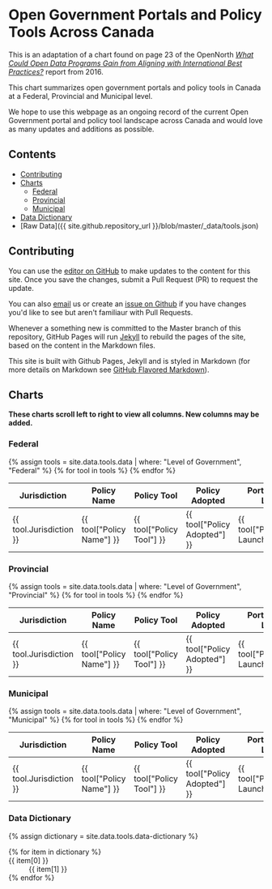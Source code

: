 # Open Government Portals and Policy Tools Across Canada

This is an adaptation of a chart found on page 23 of the OpenNorth _[What Could Open Data Programs Gain from Aligning with International Best Practices?](http://public.citizenbudget.com/uploads/custom/on.ca/ODCinCanada.pdf)_ report from 2016.

This chart summarizes open government portals and policy tools in Canada at a Federal, Provincial and Municipal level.

We hope to use this webpage as an ongoing record of the current Open Government portal and policy tool landscape across Canada and would love as many updates and additions as possible.

## Contents

* [Contributing](#contributing)
* [Charts](#charts)
  * [Federal](#federal)
  * [Provincial](#provincial)
  * [Municipal](#municipal)
* [Data Dictionary](#data-dictionary)
* [Raw Data]({{ site.github.repository_url }}/blob/master/_data/tools.json)

## Contributing

You can use the [editor on GitHub](https://github.com/boykoc/opengov-portals-and-tools/edit/master/README.md) to make updates to the content for this site. Once you save the changes, submit a Pull Request (PR) to request the update.

You can also [email](mailto:opengov@ontario.ca) us or create an [issue on Github](https://github.com/boykoc/opengov-portals-and-tools/issues) if you have changes you'd like to see but aren't familiaur with Pull Requests.

Whenever a something new is committed to the Master branch of this repository, GitHub Pages will run [Jekyll](https://jekyllrb.com/) to rebuild the pages of the site, based on the content in the Markdown files.

This site is built with Github Pages, Jekyll and is styled in Markdown (for more details on Markdown see [GitHub Flavored Markdown](https://guides.github.com/features/mastering-markdown/)).

## Charts

__These charts scroll left to right to view all columns. New columns may be added.__

### Federal

<table>
  <thead>
    <tr>
      <th>Jurisdiction</th>
      <th>Policy Name</th>
      <th>Policy Tool</th>
      <th>Policy Adopted</th>
      <th>Portal/Catalogue Launched</th>
      <th>Portal/Catalogue Platform</th>
      <th>Content Type</th>
      <th>License</th>
    </tr>
  </thead>
  <tbody>
    {% assign tools = site.data.tools.data | where: "Level of Government", "Federal" %}
    {% for tool in tools %}
      <tr>
        <td>{{ tool.Jurisdiction }}</td>
        <td>{{ tool["Policy Name"] }}</td>
        <td>{{ tool["Policy Tool"] }}</td>
        <td>{{ tool["Policy Adopted"] }}</td>
        <td>{{ tool["Portal/Catalogue Launched"] }}</td>
        <td>{{ tool["Portal/Catalogue Platform"] }}</td>
        <td>{{ tool["Content Type"] }}</td>
        <td>{{ tool["License"] }}</td>
      </tr>
    {% endfor %}
  </tbody>
</table>

### Provincial

<table>
  <thead>
    <tr>
      <th>Jurisdiction</th>
      <th>Policy Name</th>
      <th>Policy Tool</th>
      <th>Policy Adopted</th>
      <th>Portal/Catalogue Launched</th>
      <th>Portal/Catalogue Platform</th>
      <th>Content Type</th>
      <th>License</th>
    </tr>
  </thead>
  <tbody>
    {% assign tools = site.data.tools.data | where: "Level of Government", "Provincial" %}
    {% for tool in tools %}
      <tr>
        <td>{{ tool.Jurisdiction }}</td>
        <td>{{ tool["Policy Name"] }}</td>
        <td>{{ tool["Policy Tool"] }}</td>
        <td>{{ tool["Policy Adopted"] }}</td>
        <td>{{ tool["Portal/Catalogue Launched"] }}</td>
        <td>{{ tool["Portal/Catalogue Platform"] }}</td>
        <td>{{ tool["Content Type"] }}</td>
        <td>{{ tool["License"] }}</td>
      </tr>
    {% endfor %}
  </tbody>
</table>

### Municipal

<table>
  <thead>
    <tr>
      <th>Jurisdiction</th>
      <th>Policy Name</th>
      <th>Policy Tool</th>
      <th>Policy Adopted</th>
      <th>Portal/Catalogue Launched</th>
      <th>Portal/Catalogue Platform</th>
      <th>Content Type</th>
      <th>License</th>
    </tr>
  </thead>
  <tbody>
    {% assign tools = site.data.tools.data | where: "Level of Government", "Municipal" %}
    {% for tool in tools %}
      <tr>
        <td>{{ tool.Jurisdiction }}</td>
        <td>{{ tool["Policy Name"] }}</td>
        <td>{{ tool["Policy Tool"] }}</td>
        <td>{{ tool["Policy Adopted"] }}</td>
        <td>{{ tool["Portal/Catalogue Launched"] }}</td>
        <td>{{ tool["Portal/Catalogue Platform"] }}</td>
        <td>{{ tool["Content Type"] }}</td>
        <td>{{ tool["License"] }}</td>
      </tr>
    {% endfor %}
  </tbody>
</table>

### Data Dictionary

{% assign dictionary = site.data.tools.data-dictionary %}
<dl>
  {% for item in dictionary %}
    <dt>{{ item[0] }}</dt>
    <dd>{{ item[1] }}</dd>
  {% endfor %}
</dl>

